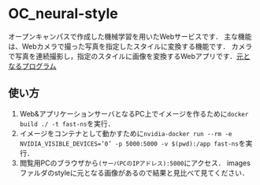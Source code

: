 # OC_neural-style

オープンキャンパスで作成した機械学習を用いたWebサービスです．
主な機能は、Webカメラで撮った写真を指定したスタイルに変換する機能です．
カメラで写真を連続撮影し，指定のスタイルに画像を変換するWebアプリです．[元となるプログラム](https://github.com/lengstrom/fast-style-transfer)

## 使い方
1. Web&アプリケーションサーバとなるPC上でイメージを作るために`docker build ./ -t fast-ns`を実行．
2. イメージをコンテナとして動かすために`nvidia-docker run --rm -e NVIDIA_VISIBLE_DEVICES=’0’ -p 5000:5000 -v $(pwd):/app fast-ns`を実行．
3. 閲覧用PCのブラウザから`(サーバPCのIPアドレス):5000`にアクセス．
imagesファルダのstyleに元となる画像があるので結果と見比べて見てください．
